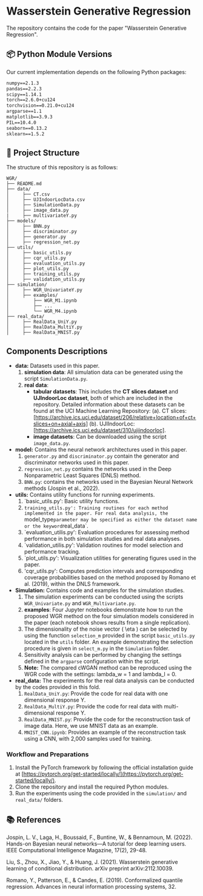 # Wasserstein Generative Regression
The repository contains the code for the paper "Wasserstein Generative Regression".


## 📦 Python Module Versions
Our current implementation depends on the following Python packages:

```txt
numpy==2.1.3
pandas==2.2.3
scipy==1.14.1
torch==2.6.0+cu124
torchvision==0.21.0+cu124
argparse==1.1  
matplotlib==3.9.3
PIL==10.4.0
seaborn==0.13.2
sklearn==1.5.2
```
 

## 📁 Project Structure 
The structure of this repository is as follows:
``` 
WGR/
├── README.md
├── data/
│     ├── CT.csv
│     ├── UJIndoorLocData.csv
│     ├── SimulationData.py
│     ├── image_data.py
|     ├── multivariateY.py
├── models/
│     ├── BNN.py
│     ├── discriminator.py
│     ├── generator.py
│     ├── regression_net.py
├── utils/
│     ├── basic_utils.py 
│     ├── cqr_utils.py
│     ├── evaluation_utils.py
│     ├── plot_utils.py
│     ├── training_utils.py
│     ├── validation_utils.py
├── simulation/
│     ├── WGR_UnivariateY.py
│     ├── examples/
│         ├── WGR_M1.ipynb
│         ├── ...
│         └── WGR_M4.ipynb
├── real_data/
│     ├── RealData_UniY.py
│     ├── RealData_MultiY.py
│     ├── RealData_MNIST.py
```

## Components Descriptions
- **data:** Datasets used in this paper.
  1. **simulation data**: All simulation data can be generated using the script `SimulationData.py`.  
  2. **real data**:
     - **tabular datasets**: This includes the **CT slices dataset** and **UJIndoorLoc dataset**, both of which are included in the repository. Detailed information about these datasets can be found at the UCI Machine Learning Repository:
       (a). CT slices: [https://archive.ics.uci.edu/dataset/206/relative+location+of+ct+slices+on+axial+axis]
       (b). UJIIndoorLoc: [https://archive.ics.uci.edu/dataset/310/ujiindoorloc].
     - **image datasets**: Can be downloaded using the script `image_data.py`.
- **model:**  Contains the neural network architectures used in this paper.
  1. `generator.py` and `discriminator.py` contain the generator and discriminator networks used in this paper.
  2. `regression_net.py` contains the networks used in the Deep Nonparametric Least Squares (DNLS) method.
  3. `BNN.py`: contains the networks used in the Bayesian Neural Network methods (Jospin et al., 2022).
- **utils:**  Contains utility functions for running experiments.
  1. `basic_utils.py': Basic utility functions.
  2. `training_utils.py': Training routines for each method implemented in the paper. For real data analysis, the `model_type` parameter may be specified as either the dataset name or the keyword `real_data`.
  3. `evaluation_utilis.py': Evaluation procedures for assessing method performance in both simulation studies and real data analyses.  
  4. `validation_utilis.py': Validation routines for model selection and performance tracking.  
  5. `plot_utils.py': Visualization utilities for generating figures used in the paper.
  6. 'cqr_utils.py': Computes prediction intervals and corresponding coverage probabilities based on the method proposed by Romano et al. (2019), within the DNLS framework.
- **Simulation:** Contains code and examples for the simulation studies.  
  1. The simulation experiments can be conducted using the scripts `WGR_Univariate.py` and `WGR_Multivariate.py`.  
  2. **examples**: Four Jupyter notebooks demonstrate how to run the proposed WGR method on the four simulation models considered in the paper (each notebook shows results from a single replication).
  3. The dimensionality of the noise vector \( \eta \) can be selected by using the function `selection_m` provided in the script `basic_utils.py` located in the `utils` folder. An example demonstrating the selection procedure is given in `select_m.py` in the `Simulation` folder.
  4. Sensitivity analysis can be performed by changing the settings defined in the `argparse` configuration within the script.
  5.  **Note:** The compared cWGAN method can be reproduced using the WGR code with the settings: lambda_w = 1 and lambda_l = 0.
- **real_data:** The experiments for the real data analysis can be conducted by the codes provided in this fold.
  1. `RealData_UniY.py`: Provide the code for real data with one dimensional response Y.
  2. `RealData_MultiY.py`: Provide the code for real data with multi-dimensional response Y.
  3. `RealData_MNIST.py`: Provide the code for the reconstruction task of image data. Here, we use MNIST data as an example.
  4. `MNIST_CNN.ipynb`: Provides an example of the reconstruction task using a CNN, with 2,000 samples used for training.
 

### Workflow and Preparations
1. Install the PyTorch framework by following the official installation guide at [https://pytorch.org/get-started/locally/](https://pytorch.org/get-started/locally/).  
2. Clone the repository and install the required Python modules.  
3. Run the experiments using the code provided in the `simulation/` and `real_data/` folders.
   
     
## 📚 References
Jospin, L. V., Laga, H., Boussaid, F., Buntine, W., & Bennamoun, M. (2022). Hands-on Bayesian neural networks—A tutorial for deep learning users. IEEE Computational Intelligence Magazine, 17(2), 29-48.

Liu, S., Zhou, X., Jiao, Y., & Huang, J. (2021). Wasserstein generative learning of conditional distribution. arXiv preprint arXiv:2112.10039.

Romano, Y., Patterson, E., & Candes, E. (2019). Conformalized quantile regression. Advances in neural information processing systems, 32.


